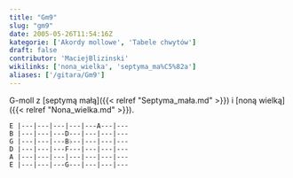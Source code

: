 ```yaml
---
title: "Gm9"
slug: "gm9"
date: 2005-05-26T11:54:16Z
kategorie: ['Akordy mollowe', 'Tabele chwytów']
draft: false
contributor: 'MaciejBlizinski'
wikilinks: ['nona_wielka', 'septyma_ma%C5%82a']
aliases: ['/gitara/Gm9']
---
```

G-moll z [septymą małą]({{< relref "Septyma_mała.md" >}}) i [noną
wielką]({{< relref "Nona_wielka.md" >}}).


```
E |---|---|---|---|---A---|---
B |---|---|---D---|---|---|---
G |---|---|---B♭--|---|---|---
D |---|---|---F---|---|---|---
A |---|---|---|---|---|---|---
E |---|---|---G---|---|---|---
```




